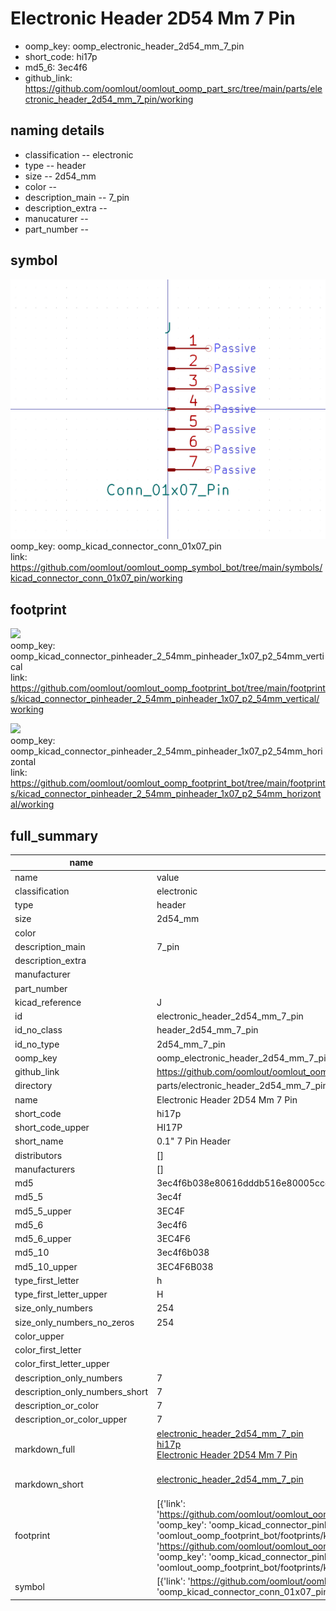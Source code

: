 # Electronic Header 2D54 Mm 7 Pin

  
* oomp_key: oomp_electronic_header_2d54_mm_7_pin 
* short_code: hi17p
* md5_6: 3ec4f6  
* github_link: https://github.com/oomlout/oomlout_oomp_part_src/tree/main/parts/electronic_header_2d54_mm_7_pin/working  
## naming details
* classification -- electronic
* type -- header
* size -- 2d54_mm
* color -- 
* description_main -- 7_pin
* description_extra -- 
* manucaturer -- 
* part_number -- 



## symbol

![](symbol/0/working/working_600.png)  
oomp_key: oomp_kicad_connector_conn_01x07_pin  
link: https://github.com/oomlout/oomlout_oomp_symbol_bot/tree/main/symbols/kicad_connector_conn_01x07_pin/working  

## footprint

![](footprint/0/working/working_600.png)  
oomp_key: oomp_kicad_connector_pinheader_2_54mm_pinheader_1x07_p2_54mm_vertical  
link: https://github.com/oomlout/oomlout_oomp_footprint_bot/tree/main/footprints/kicad_connector_pinheader_2_54mm_pinheader_1x07_p2_54mm_vertical/working  

![](footprint/0/working/working_600.png)  
oomp_key: oomp_kicad_connector_pinheader_2_54mm_pinheader_1x07_p2_54mm_horizontal  
link: https://github.com/oomlout/oomlout_oomp_footprint_bot/tree/main/footprints/kicad_connector_pinheader_2_54mm_pinheader_1x07_p2_54mm_horizontal/working  

## full_summary
| name | value | 
| --- | --- | 
| name | value | 
| classification | electronic | 
| type | header | 
| size | 2d54_mm | 
| color |  | 
| description_main | 7_pin | 
| description_extra |  | 
| manufacturer |  | 
| part_number |  | 
| kicad_reference | J | 
| id | electronic_header_2d54_mm_7_pin | 
| id_no_class | header_2d54_mm_7_pin | 
| id_no_type | 2d54_mm_7_pin | 
| oomp_key | oomp_electronic_header_2d54_mm_7_pin | 
| github_link | https://github.com/oomlout/oomlout_oomp_part_src/tree/main/parts/electronic_header_2d54_mm_7_pin/working | 
| directory | parts/electronic_header_2d54_mm_7_pin | 
| name | Electronic Header 2D54 Mm 7 Pin | 
| short_code | hi17p | 
| short_code_upper | HI17P | 
| short_name | 0.1" 7 Pin Header | 
| distributors | [] | 
| manufacturers | [] | 
| md5 | 3ec4f6b038e80616dddb516e80005ccc | 
| md5_5 | 3ec4f | 
| md5_5_upper | 3EC4F | 
| md5_6 | 3ec4f6 | 
| md5_6_upper | 3EC4F6 | 
| md5_10 | 3ec4f6b038 | 
| md5_10_upper | 3EC4F6B038 | 
| type_first_letter | h | 
| type_first_letter_upper | H | 
| size_only_numbers | 254 | 
| size_only_numbers_no_zeros | 254 | 
| color_upper |  | 
| color_first_letter |  | 
| color_first_letter_upper |  | 
| description_only_numbers | 7 | 
| description_only_numbers_short | 7 | 
| description_or_color | 7 | 
| description_or_color_upper | 7 | 
| markdown_full | [electronic_header_2d54_mm_7_pin](https://github.com/oomlout/oomlout_oomp_part_src/tree/main/parts/electronic_header_2d54_mm_7_pin/working)<br>[hi17p](https://github.com/oomlout/oomlout_oomp_part_src/tree/main/parts/electronic_header_2d54_mm_7_pin/working)<br>[Electronic Header 2D54 Mm 7 Pin](https://github.com/oomlout/oomlout_oomp_part_src/tree/main/parts/electronic_header_2d54_mm_7_pin/working)<br><br> | 
| markdown_short | [electronic_header_2d54_mm_7_pin](https://github.com/oomlout/oomlout_oomp_part_src/tree/main/parts/electronic_header_2d54_mm_7_pin/working)<br><br> | 
| footprint | [{'link': 'https://github.com/oomlout/oomlout_oomp_footprint_bot/tree/main/foootprntss/kicad_connector_pinheader_2_54mm_pinheader_1x07_p2_54mm_vertical', 'oomp_key': 'oomp_kicad_connector_pinheader_2_54mm_pinheader_1x07_p2_54mm_vertical', 'directory': 'oomlout_oomp_footprint_bot/footprints/kicad_connector_pinheader_2_54mm_pinheader_1x07_p2_54mm_vertical//working/working.kicad_mod'}, {'link': 'https://github.com/oomlout/oomlout_oomp_footprint_bot/tree/main/foootprntss/kicad_connector_pinheader_2_54mm_pinheader_1x07_p2_54mm_horizontal', 'oomp_key': 'oomp_kicad_connector_pinheader_2_54mm_pinheader_1x07_p2_54mm_horizontal', 'directory': 'oomlout_oomp_footprint_bot/footprints/kicad_connector_pinheader_2_54mm_pinheader_1x07_p2_54mm_horizontal//working/working.kicad_mod'}] | 
| symbol | [{'link': 'https://github.com/oomlout/oomlout_oomp_symbol_bot/tree/main/symbols/kicad_connector_conn_01x07_pin', 'oomp_key': 'oomp_kicad_connector_conn_01x07_pin', 'directory': 'oomlout_oomp_symbol_bot/symbols/kicad_connector_conn_01x07_pin//working/working.kicad_sym'}] | 
